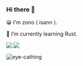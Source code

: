 
### Hi there 👋
😀 I'm zono ( isann ).

🌱 I’m currently learning Rust.

<a href="https://github.com/anuraghazra/github-readme-stats">
  <img align="left" src="https://github-readme-stats.vercel.app/api?username=isann&count_private=true&show_icons=true" />
</a>
<a href="https://github.com/anuraghazra/github-readme-stats">
  <img align="left" src="https://github-readme-stats.vercel.app/api/top-langs/?username=isann&langs_count=20&exclude_repo=template_slim3_velocity_jsonic" />
</a>

<br>

![eye-cathing](https://photo.isann.info/wp-content/uploads/2019/04/R0004897-1024x678.jpeg "title")
